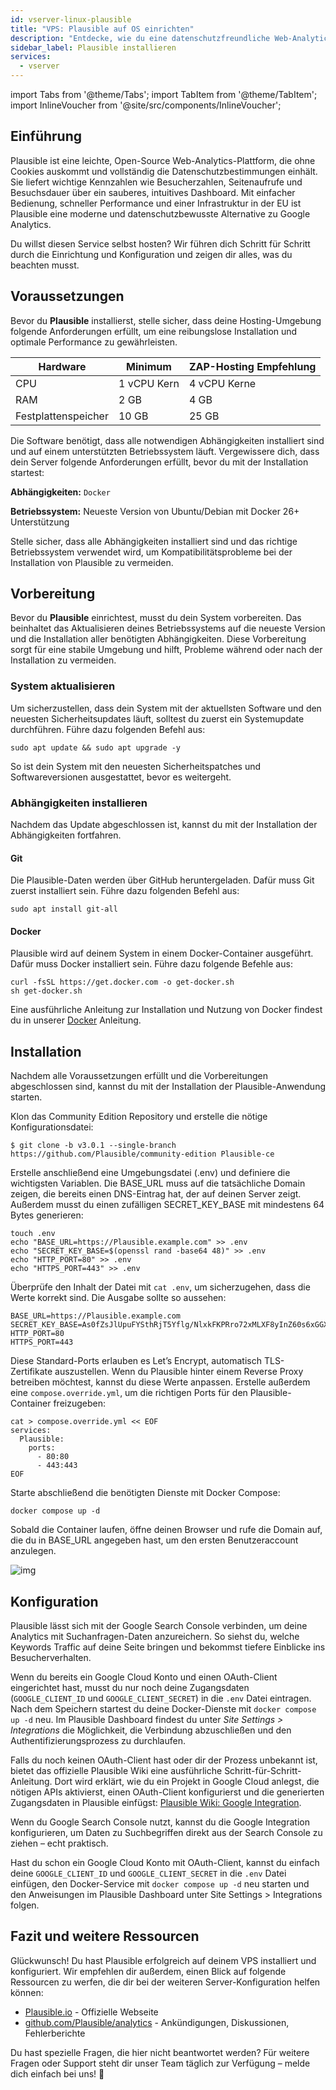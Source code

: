 ```yaml
---
id: vserver-linux-plausible
title: "VPS: Plausible auf OS einrichten"
description: "Entdecke, wie du eine datenschutzfreundliche Web-Analytics-Plattform für klare Insights und schnelle Performance einrichtest → Jetzt mehr erfahren"
sidebar_label: Plausible installieren
services:
  - vserver
---
```


import Tabs from '@theme/Tabs';
import TabItem from '@theme/TabItem';
import InlineVoucher from '@site/src/components/InlineVoucher';

## Einführung

Plausible ist eine leichte, Open-Source Web-Analytics-Plattform, die ohne Cookies auskommt und vollständig die Datenschutzbestimmungen einhält. Sie liefert wichtige Kennzahlen wie Besucherzahlen, Seitenaufrufe und Besuchsdauer über ein sauberes, intuitives Dashboard. Mit einfacher Bedienung, schneller Performance und einer Infrastruktur in der EU ist Plausible eine moderne und datenschutzbewusste Alternative zu Google Analytics.

Du willst diesen Service selbst hosten? Wir führen dich Schritt für Schritt durch die Einrichtung und Konfiguration und zeigen dir alles, was du beachten musst.

<InlineVoucher />



## Voraussetzungen

Bevor du **Plausible** installierst, stelle sicher, dass deine Hosting-Umgebung folgende Anforderungen erfüllt, um eine reibungslose Installation und optimale Performance zu gewährleisten.

| Hardware   | Minimum      | ZAP-Hosting Empfehlung    |
| ---------- | ------------ | ------------------------- |
| CPU        | 1 vCPU Kern  | 4 vCPU Kerne              |
| RAM        | 2 GB         | 4 GB                      |
| Festplattenspeicher | 10 GB        | 25 GB                     |

Die Software benötigt, dass alle notwendigen Abhängigkeiten installiert sind und auf einem unterstützten Betriebssystem läuft. Vergewissere dich, dass dein Server folgende Anforderungen erfüllt, bevor du mit der Installation startest:

**Abhängigkeiten:** `Docker`

**Betriebssystem:** Neueste Version von Ubuntu/Debian mit Docker 26+ Unterstützung

Stelle sicher, dass alle Abhängigkeiten installiert sind und das richtige Betriebssystem verwendet wird, um Kompatibilitätsprobleme bei der Installation von Plausible zu vermeiden.



## Vorbereitung

Bevor du **Plausible** einrichtest, musst du dein System vorbereiten. Das beinhaltet das Aktualisieren deines Betriebssystems auf die neueste Version und die Installation aller benötigten Abhängigkeiten. Diese Vorbereitung sorgt für eine stabile Umgebung und hilft, Probleme während oder nach der Installation zu vermeiden.


### System aktualisieren
Um sicherzustellen, dass dein System mit der aktuellsten Software und den neuesten Sicherheitsupdates läuft, solltest du zuerst ein Systemupdate durchführen. Führe dazu folgenden Befehl aus:

```
sudo apt update && sudo apt upgrade -y
```
So ist dein System mit den neuesten Sicherheitspatches und Softwareversionen ausgestattet, bevor es weitergeht.

### Abhängigkeiten installieren
Nachdem das Update abgeschlossen ist, kannst du mit der Installation der Abhängigkeiten fortfahren.

#### Git
Die Plausible-Daten werden über GitHub heruntergeladen. Dafür muss Git zuerst installiert sein. Führe dazu folgenden Befehl aus:
```
sudo apt install git-all
```

#### Docker

Plausible wird auf deinem System in einem Docker-Container ausgeführt. Dafür muss Docker installiert sein. Führe dazu folgende Befehle aus:

```
curl -fsSL https://get.docker.com -o get-docker.sh
sh get-docker.sh
```

Eine ausführliche Anleitung zur Installation und Nutzung von Docker findest du in unserer [Docker](vserver-linux-docker.md) Anleitung.




## Installation
Nachdem alle Voraussetzungen erfüllt und die Vorbereitungen abgeschlossen sind, kannst du mit der Installation der Plausible-Anwendung starten.

Klon das Community Edition Repository und erstelle die nötige Konfigurationsdatei:

```
$ git clone -b v3.0.1 --single-branch https://github.com/Plausible/community-edition Plausible-ce
```

Erstelle anschließend eine Umgebungsdatei (.env) und definiere die wichtigsten Variablen. Die BASE_URL muss auf die tatsächliche Domain zeigen, die bereits einen DNS-Eintrag hat, der auf deinen Server zeigt. Außerdem musst du einen zufälligen SECRET_KEY_BASE mit mindestens 64 Bytes generieren:
```
touch .env
echo "BASE_URL=https://Plausible.example.com" >> .env
echo "SECRET_KEY_BASE=$(openssl rand -base64 48)" >> .env
echo "HTTP_PORT=80" >> .env
echo "HTTPS_PORT=443" >> .env
```

Überprüfe den Inhalt der Datei mit `cat .env`, um sicherzugehen, dass die Werte korrekt sind. Die Ausgabe sollte so aussehen:

```
BASE_URL=https://Plausible.example.com
SECRET_KEY_BASE=As0fZsJlUpuFYSthRjT5Yflg/NlxkFKPRro72xMLXF8yInZ60s6xGGXYVqml+XN1
HTTP_PORT=80
HTTPS_PORT=443
```

Diese Standard-Ports erlauben es Let’s Encrypt, automatisch TLS-Zertifikate auszustellen. Wenn du Plausible hinter einem Reverse Proxy betreiben möchtest, kannst du diese Werte anpassen. Erstelle außerdem eine `compose.override.yml`, um die richtigen Ports für den Plausible-Container freizugeben:

```
cat > compose.override.yml << EOF
services:
  Plausible:
    ports:
      - 80:80
      - 443:443
EOF 
```

Starte abschließend die benötigten Dienste mit Docker Compose:

```
docker compose up -d
```

Sobald die Container laufen, öffne deinen Browser und rufe die Domain auf, die du in BASE_URL angegeben hast, um den ersten Benutzeraccount anzulegen.

![img](https://screensaver01.zap-hosting.com/index.php/s/Sw34XkXeHaMf9RJ/download)



## Konfiguration

Plausible lässt sich mit der Google Search Console verbinden, um deine Analytics mit Suchanfragen-Daten anzureichern. So siehst du, welche Keywords Traffic auf deine Seite bringen und bekommst tiefere Einblicke ins Besucherverhalten.

Wenn du bereits ein Google Cloud Konto und einen OAuth-Client eingerichtet hast, musst du nur noch deine Zugangsdaten (`GOOGLE_CLIENT_ID` und `GOOGLE_CLIENT_SECRET`) in die `.env` Datei eintragen. Nach dem Speichern startest du deine Docker-Dienste mit `docker compose up -d` neu. Im Plausible Dashboard findest du unter *Site Settings > Integrations* die Möglichkeit, die Verbindung abzuschließen und den Authentifizierungsprozess zu durchlaufen.

Falls du noch keinen OAuth-Client hast oder dir der Prozess unbekannt ist, bietet das offizielle Plausible Wiki eine ausführliche Schritt-für-Schritt-Anleitung. Dort wird erklärt, wie du ein Projekt in Google Cloud anlegst, die nötigen APIs aktivierst, einen OAuth-Client konfigurierst und die generierten Zugangsdaten in Plausible einfügst: [Plausible Wiki: Google Integration](https://github.com/Plausible/community-edition/wiki/google-integration).

Wenn du Google Search Console nutzt, kannst du die Google Integration konfigurieren, um Daten zu Suchbegriffen direkt aus der Search Console zu ziehen – echt praktisch.

Hast du schon ein Google Cloud Konto mit OAuth-Client, kannst du einfach deine `GOOGLE_CLIENT_ID` und `GOOGLE_CLIENT_SECRET` in die `.env` Datei einfügen, den Docker-Service mit `docker compose up -d` neu starten und den Anweisungen im Plausible Dashboard unter Site Settings > Integrations folgen.



## Fazit und weitere Ressourcen

Glückwunsch! Du hast Plausible erfolgreich auf deinem VPS installiert und konfiguriert. Wir empfehlen dir außerdem, einen Blick auf folgende Ressourcen zu werfen, die dir bei der weiteren Server-Konfiguration helfen können:

- [Plausible.io](https://Plausible.io/) - Offizielle Webseite
- [github.com/Plausible/analytics](https://github.com/Plausible/analytics) - Ankündigungen, Diskussionen, Fehlerberichte

Du hast spezielle Fragen, die hier nicht beantwortet werden? Für weitere Fragen oder Support steht dir unser Team täglich zur Verfügung – melde dich einfach bei uns! 🙂



<InlineVoucher />